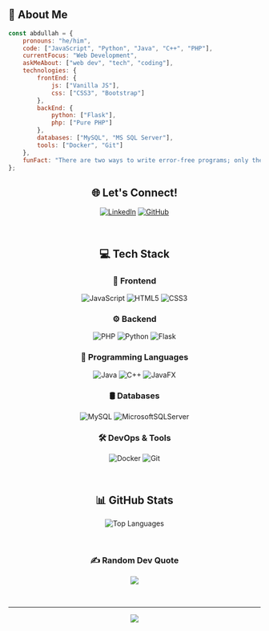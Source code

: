 <div align="center">




</div>

## 🌟 About Me
```javascript
const abdullah = {
    pronouns: "he/him",
    code: ["JavaScript", "Python", "Java", "C++", "PHP"],
    currentFocus: "Web Development",
    askMeAbout: ["web dev", "tech", "coding"],
    technologies: {
        frontEnd: {
            js: ["Vanilla JS"],
            css: ["CSS3", "Bootstrap"]
        },
        backEnd: {
            python: ["Flask"],
            php: ["Pure PHP"]
        },
        databases: ["MySQL", "MS SQL Server"],
        tools: ["Docker", "Git"]
    },
    funFact: "There are two ways to write error-free programs; only the third one works"
};
```

<div align="center">

## 🌐 Let's Connect!
[![LinkedIn](https://img.shields.io/badge/LinkedIn-0077B5?style=for-the-badge&logo=linkedin&logoColor=white)](https://linkedin.com/in/abdullah-ahmed-se/)
[![GitHub](https://img.shields.io/badge/GitHub-100000?style=for-the-badge&logo=github&logoColor=white)](https://github.com/Abdullah-hmed)
<!-- Add your other social links here -->

<br>

## 💻 Tech Stack

### 🎨 Frontend
![JavaScript](https://img.shields.io/badge/javascript-%23323330.svg?style=for-the-badge&logo=javascript&logoColor=%23F7DF1E)
![HTML5](https://img.shields.io/badge/HTML5-E34F26?style=for-the-badge&logo=html5&logoColor=white)
![CSS3](https://img.shields.io/badge/css3-%231572B6.svg?style=for-the-badge&logo=css3&logoColor=white)

### ⚙️ Backend
![PHP](https://img.shields.io/badge/php-%23777BB4.svg?style=for-the-badge&logo=php&logoColor=white)
![Python](https://img.shields.io/badge/python-3670A0?style=for-the-badge&logo=python&logoColor=ffdd54)
![Flask](https://img.shields.io/badge/flask-%23000.svg?style=for-the-badge&logo=flask&logoColor=white)

### 📱 Programming Languages
![Java](https://img.shields.io/badge/java-%23ED8B00.svg?style=for-the-badge&logo=openjdk&logoColor=white)
![C++](https://img.shields.io/badge/c++-%2300599C.svg?style=for-the-badge&logo=c%2B%2B&logoColor=white)
![JavaFX](https://img.shields.io/badge/javafx-%23ED8B00.svg?style=for-the-badge&logo=javafx&logoColor=white)

### 🛢️ Databases
![MySQL](https://img.shields.io/badge/mysql-4479A1.svg?style=for-the-badge&logo=mysql&logoColor=white)
![MicrosoftSQLServer](https://img.shields.io/badge/Microsoft%20SQL%20Server-CC2927?style=for-the-badge&logo=microsoft%20sql%20server&logoColor=white)

### 🛠️ DevOps & Tools
![Docker](https://img.shields.io/badge/docker-%230db7ed.svg?style=for-the-badge&logo=docker&logoColor=white)
![Git](https://img.shields.io/badge/GIT-E44C30?style=for-the-badge&logo=git&logoColor=white)

<br>

## 📊 GitHub Stats
  
![Top Languages](https://github-readme-stats.vercel.app/api/top-langs/?username=Abdullah-hmed&theme=radical&hide_border=true&include_all_commits=false&count_private=false&layout=compact)

<br>

### ✍️ Random Dev Quote
![](https://quotes-github-readme.vercel.app/api?type=horizontal&theme=radical)

<br>

---

<div align="center">
<img src="https://komarev.com/ghpvc/?username=Abdullah-hmed&&style=flat-square" align="center" />
</div>

<br>

</div>
